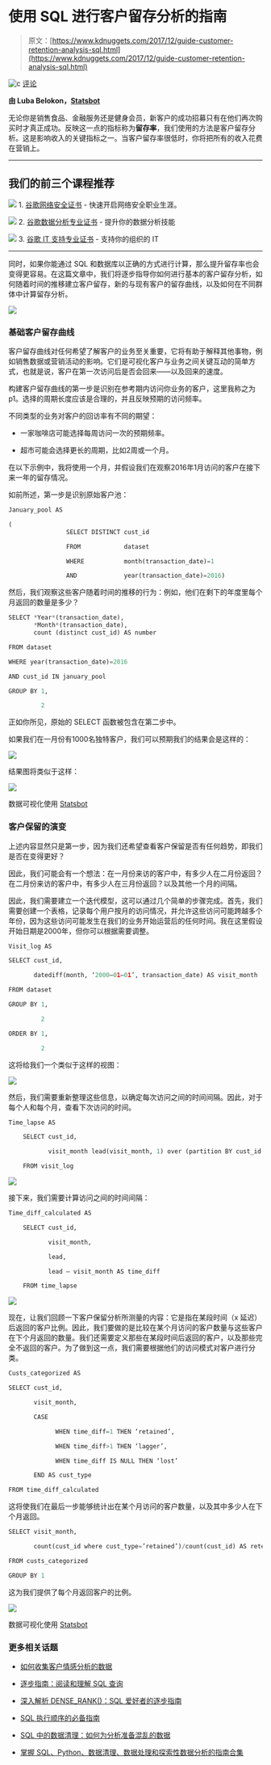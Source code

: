 # 使用 SQL 进行客户留存分析的指南

> 原文：[https://www.kdnuggets.com/2017/12/guide-customer-retention-analysis-sql.html](https://www.kdnuggets.com/2017/12/guide-customer-retention-analysis-sql.html)

![c](../Images/3d9c022da2d331bb56691a9617b91b90.png) [评论](/2017/12/guide-customer-retention-analysis-sql.html?page=2#comments)

**由 Luba Belokon，[Statsbot](https://statsbot.co/)**

无论你是销售食品、金融服务还是健身会员，新客户的成功招募只有在他们再次购买时才真正成功。反映这一点的指标称为**留存率**，我们使用的方法是客户留存分析。这是影响收入的关键指标之一。当客户留存率很低时，你将把所有的收入花费在营销上。

* * *

## 我们的前三个课程推荐

![](../Images/0244c01ba9267c002ef39d4907e0b8fb.png) 1\. [谷歌网络安全证书](https://www.kdnuggets.com/google-cybersecurity) - 快速开启网络安全职业生涯。

![](../Images/e225c49c3c91745821c8c0368bf04711.png) 2\. [谷歌数据分析专业证书](https://www.kdnuggets.com/google-data-analytics) - 提升你的数据分析技能

![](../Images/0244c01ba9267c002ef39d4907e0b8fb.png) 3\. [谷歌 IT 支持专业证书](https://www.kdnuggets.com/google-itsupport) - 支持你的组织的 IT

* * *

同时，如果你能通过 SQL 和数据库以正确的方式进行计算，那么提升留存率也会变得更容易。在这篇文章中，我们将逐步指导你如何进行基本的客户留存分析，如何随着时间的推移建立客户留存，新的与现有客户的留存曲线，以及如何在不同群体中计算留存分析。

![](../Images/4dafe15272d5880e5a4895c828c73092.png)

### **基础客户留存曲线**

客户留存曲线对任何希望了解客户的业务至关重要，它将有助于解释其他事物，例如销售数据或营销活动的影响。它们是可视化客户与业务之间关键互动的简单方式，也就是说，客户在第一次访问后是否会回来——以及回来的速度。

构建客户留存曲线的第一步是识别在参考期内访问你业务的客户，这里我称之为 p1。选择的周期长度应该是合理的，并且反映预期的访问频率。

不同类型的业务对客户的回访率有不同的期望：

+   一家咖啡店可能选择每周访问一次的预期频率。

+   超市可能会选择更长的周期，比如2周或一个月。

在以下示例中，我将使用一个月，并假设我们在观察2016年1月访问的客户在接下来一年的留存情况。

如前所述，第一步是识别原始客户池：

```py
January_pool AS

(                
                SELECT DISTINCT cust_id

                FROM            dataset

                WHERE           month(transaction_date)=1

                AND             year(transaction_date)=2016)
```

然后，我们观察这些客户随着时间的推移的行为：例如，他们在剩下的年度里每个月返回的数量是多少？

```py
SELECT *Year*(transaction_date),
       *Month*(transaction_date),
       count (distinct cust_id) AS number

FROM dataset

WHERE year(transaction_date)=2016

AND cust_id IN january_pool

GROUP BY 1,

         2
```

正如你所见，原始的 SELECT 函数被包含在第二步中。

如果我们在一月份有1000名独特客户，我们可以预期我们的结果会是这样的：

![](../Images/9e5c1c04cff6ee179ae47d2e59425704.png)

结果图将类似于这样：

![](../Images/8e8edcb227c54109061bdea06175072b.png)

数据可视化使用 [Statsbot](https://statsbot.co/solutions/product-analytics?utm_source=blog&utm_medium=article&utm_campaign=retention)

### **客户保留的演变**

上述内容显然只是第一步，因为我们还希望查看客户保留是否有任何趋势，即我们是否在变得更好？

因此，我们可能会有一个想法：在一月份来访的客户中，有多少人在二月份返回？在二月份来访的客户中，有多少人在三月份返回？以及其他一个月的间隔。

因此，我们需要建立一个迭代模型，这可以通过几个简单的步骤完成。首先，我们需要创建一个表格，记录每个用户按月的访问情况，并允许这些访问可能跨越多个年份，因为这些访问可能发生在我们的业务开始运营后的任何时间。我在这里假设开始日期是2000年，但你可以根据需要调整。

```py
Visit_log AS

SELECT cust_id,

       datediff(month, ‘2000–01–01’, transaction_date) AS visit_month

FROM dataset

GROUP BY 1,

         2

ORDER BY 1,

         2
```

这将给我们一个类似于这样的视图：

![](../Images/b3facb2b4c2007e2a35a9a0ad14377b5.png)

然后，我们需要重新整理这些信息，以确定每次访问之间的时间间隔。因此，对于每个人和每个月，查看下次访问的时间。

```py
Time_lapse AS

    SELECT cust_id,

           visit_month lead(visit_month, 1) over (partition BY cust_id ORDER BY cust_id, visit_month)

    FROM visit_log
```

![](../Images/f711558056104b3bd5419449a25b0abb.png)

接下来，我们需要计算访问之间的时间间隔：

```py
Time_diff_calculated AS

    SELECT cust_id,

           visit_month,

           lead,

           lead — visit_month AS time_diff

    FROM time_lapse
```

![](../Images/3d0161fb4389e0fa881503732e980adf.png)

现在，让我们回顾一下客户保留分析所测量的内容：它是指在某段时间（x 延迟）后返回的客户比例。因此，我们要做的是比较在某个月访问的客户数量与这些客户在下个月返回的数量。我们还需要定义那些在某段时间后返回的客户，以及那些完全不返回的客户。为了做到这一点，我们需要根据他们的访问模式对客户进行分类。

```py
Custs_categorized AS

SELECT cust_id,

       visit_month,

       CASE

             WHEN time_diff=1 THEN ‘retained’,

             WHEN time_diff>1 THEN ‘lagger’,

             WHEN time_diff IS NULL THEN ‘lost’

       END AS cust_type

FROM time_diff_calculated
```

这将使我们在最后一步能够统计出在某个月访问的客户数量，以及其中多少人在下个月返回。

```py
SELECT visit_month,

       count(cust_id where cust_type=’retained’)/count(cust_id) AS retention

FROM custs_categorized

GROUP BY 1
```

这为我们提供了每个月返回客户的比例。

![](../Images/92c95efb32cb152b198bfe7dbffaace8.png)

数据可视化使用 [Statsbot](https://statsbot.co/solutions/product-analytics?utm_source=blog&utm_medium=article&utm_campaign=retention)

### 更多相关话题

+   [如何收集客户情感分析的数据](https://www.kdnuggets.com/2022/12/collect-data-customer-sentiment-analysis.html)

+   [逐步指南：阅读和理解 SQL 查询](https://www.kdnuggets.com/a-step-by-step-guide-to-reading-and-understanding-sql-queries)

+   [深入解析 DENSE_RANK()：SQL 爱好者的逐步指南](https://www.kdnuggets.com/breaking-down-denserank-a-step-by-step-guide-for-sql-enthusiasts)

+   [SQL 执行顺序的必备指南](https://www.kdnuggets.com/the-essential-guide-to-sql-execution-order)

+   [SQL 中的数据清理：如何为分析准备混乱的数据](https://www.kdnuggets.com/data-cleaning-in-sql-how-to-prepare-messy-data-for-analysis)

+   [掌握 SQL、Python、数据清理、数据处理和探索性数据分析的指南合集](https://www.kdnuggets.com/collection-of-guides-on-mastering-sql-python-data-cleaning-data-wrangling-and-exploratory-data-analysis)

